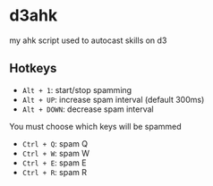 # d3ahk
my ahk script used to autocast skills on d3

## Hotkeys

- `Alt + 1`: start/stop spamming
- `Alt + UP`: increase spam interval (default 300ms)
- `Alt + DOWN`: decrease spam interval

You must choose which keys will be spammed
- `Ctrl + Q`: spam Q
- `Ctrl + W`: spam W
- `Ctrl + E`: spam E
- `Ctrl + R`: spam R
